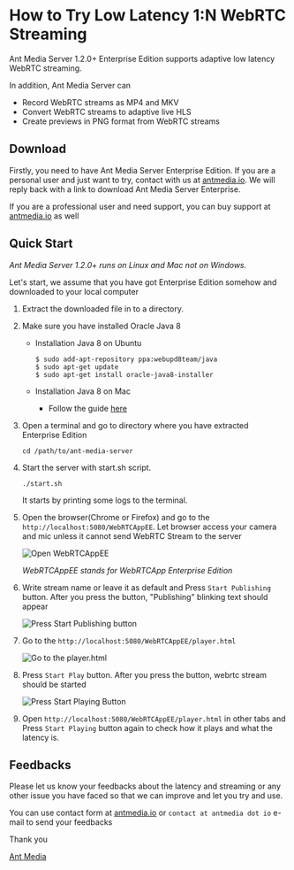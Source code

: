 
# How to Try Low Latency 1:N WebRTC Streaming

Ant Media Server 1.2.0+ Enterprise Edition supports adaptive low latency WebRTC streaming. 

In addition, Ant Media Server can
* Record WebRTC streams as MP4 and MKV
* Convert WebRTC streams to adaptive live HLS
* Create previews in PNG format from WebRTC streams

## Download

Firstly, you need to have Ant Media Server Enterprise Edition. If you are a personal user and just want to try,
contact with us at [antmedia.io](https://antmedia.io). We will reply back with a link to download Ant Media Server Enterprise. 

If you are a professional user and need support, you can buy support at [antmedia.io](https://antmedia.io) as well

## Quick Start

*Ant Media Server 1.2.0+ runs on Linux and Mac not on Windows.* 

Let's start, we assume that you have got Enterprise Edition somehow and downloaded to your local computer 

1. Extract the downloaded file in to a directory.

2. Make sure you have installed Oracle Java 8

    * Installation Java 8 on Ubuntu
      ```
      $ sudo add-apt-repository ppa:webupd8team/java
      $ sudo apt-get update
      $ sudo apt-get install oracle-java8-installer
      ```
    
    * Installation Java 8 on Mac
      * Follow the guide [here](https://java.com/en/download/help/mac_install.xml)

3. Open a terminal and go to directory where you have extracted Enterprise Edition

    ```
    cd /path/to/ant-media-server
    ```
   
4. Start the server with start.sh script. 

    ```
    ./start.sh
    ```
    It starts by printing some logs to the terminal.
 
5. Open the browser(Chrome or Firefox) and go to the `http://localhost:5080/WebRTCAppEE`. 
    Let browser access your camera and mic unless it cannot send WebRTC Stream to the server
    
    ![Open WebRTCAppEE](https://ant-media.github.io/Ant-Media-Server/doc/images/1_Open_WebRTCAppEE_and_Let_Browser_Access_Cam_and_Mic.jpg)
    
    _WebRTCAppEE stands for WebRTCApp Enterprise Edition_
   
6. Write stream name or leave it as default and Press `Start Publishing` button. After you press the button, 
    "Publishing" blinking text should appear

    ![Press Start Publishing button](https://ant-media.github.io/Ant-Media-Server/doc/images/2_Press_Publish_Button.jpg)

7. Go to the `http://localhost:5080/WebRTCAppEE/player.html`

    ![Go to the player.html](https://ant-media.github.io/Ant-Media-Server/doc/images/3_Go_to_Play_Page.jpg)

8. Press `Start Play` button. After you press the button, webrtc stream should be started

    ![Press Start Playing Button](https://ant-media.github.io/Ant-Media-Server/doc/images/4_Press_Start_Play_Button.jpg)
    
9. Open `http://localhost:5080/WebRTCAppEE/player.html` in other tabs and Press `Start Playing` button again 
   to check how it plays and what the latency is. 
   

## Feedbacks

Please let us know your feedbacks about the latency and streaming or any other issue you have faced 
so that we can improve and let you try and use.

You can use contact form at [antmedia.io](https://antmedia.io) or `contact at antmedia dot io` e-mail to send your feedbacks

Thank you

[Ant Media](https://antmedia.io)

